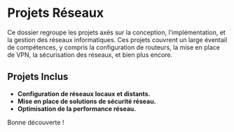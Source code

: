 # Projets Réseaux

Ce dossier regroupe les projets axés sur la conception, l'implémentation, et la gestion des réseaux informatiques. Ces projets couvrent un large éventail de compétences, y compris la configuration de routeurs, la mise en place de VPN, la sécurisation des réseaux, et bien plus encore.

## Projets Inclus
- **Configuration de réseaux locaux et distants.**
- **Mise en place de solutions de sécurité réseau.**
- **Optimisation de la performance réseau.**

Bonne découverte !
